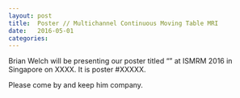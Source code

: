 ```yaml
---
layout: post
title:  Poster // Multichannel Continuous Moving Table MRI
date:   2016-05-01
categories:
---
```


Brian Welch will be presenting our poster titled “” at ISMRM 2016 in Singapore on XXXX. It is poster #XXXXX.

Please come by and keep him company.
